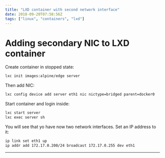 ```yaml
---
title: "LXD container with second network interface"
date: 2018-09-20T07:58:56Z
tags: ["linux", "containers", "lxd"]
---
```




# Adding secondary NIC to LXD container

Create container in stopped state:

```bash
lxc init images:alpine/edge server
```

Then add NIC:

```bash
lxc config device add server eth1 nic nictype=bridged parent=docker0
```

Start container and login inside:

```bash
lxc start server
lxc exec server sh
```

You will see that yo have now two network interfaces.
Set an IP address to it:

```bash
ip link set eth1 up
ip addr add 172.17.0.200/24 broadcast 172.17.0.255 dev eth1
```

---
